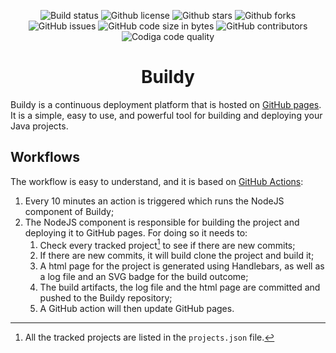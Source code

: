 <div style="text-align: center;">

![Build status](https://img.shields.io/github/workflow/status/filocava99/Buildy/Build/master?style=flat-square)
![Github license](https://img.shields.io/github/license/filocava99/buildy?style=flat-square)
![Github stars](https://img.shields.io/github/stars/filocava99/Buildy?style=flat-square)
![Github forks](https://img.shields.io/github/forks/filocava99/Buildy?style=flat-square)
![GitHub issues](https://img.shields.io/github/issues-raw/filocava99/Buildy?style=flat-square)
![GitHub code size in bytes](https://img.shields.io/github/languages/code-size/filocava99/Buildy?style=flat-square)
![GitHub contributors](https://img.shields.io/github/contributors/filocava99/Buildy?style=flat-square)
![Codiga code quality](https://api.codiga.io/project/33237/status/svg)

</div>
<!--![(https://img.shields.io/codacy/grade/0f2d702e7c8a4372bf106d96bd693ac8/master)]-->

# <center>Buildy</center>
Buildy is a continuous deployment platform that is hosted on [GitHub pages](https://filocava99.github.io/Buildy). It is a simple, easy to use, and powerful tool for building and deploying your Java projects.

## Workflows
The workflow is easy to understand, and it is based on [GitHub Actions](https://github.com/features/actions):
1. Every 10 minutes an action is triggered which runs the NodeJS component of Buildy;
2. The NodeJS component is responsible for building the project and deploying it to GitHub pages. For doing so it needs to:
    1. Check every tracked project[^1] to see if there are new commits;
    2. If there are new commits, it will build clone the project and build it;
    3. A html page for the project is generated using Handlebars, as well as a log file and an SVG badge for the build outcome;
    4. The build artifacts, the log file and the html page are committed and pushed to the Buildy repository;
    5. A GitHub action will then update GitHub pages.

[^1]: All the tracked projects are listed in the `projects.json` file.
